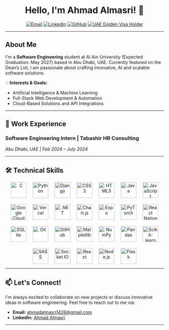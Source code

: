 <!-- Banner Section with a Header Image -->
<h1 align="center">Hello, I'm Ahmad Almasri! 👋</h1>

<p align="center">
  <a href="mailto:ahmadalmasri1426@gmail.com"><img alt="Email" src="https://img.shields.io/badge/Email-ahmadalmasri1426@gmail.com-c14438?style=for-the-badge&logo=gmail"></a>
  <a href="https://www.linkedin.com/in/AhmadAlmasri"><img alt="LinkedIn" src="https://img.shields.io/badge/LinkedIn-AhmadAlmasri-blue?style=for-the-badge&logo=linkedin"></a>
  <a href="https://github.com/ahmad1426"><img alt="GitHub" src="https://img.shields.io/badge/GitHub-ahmad1426-181717?style=for-the-badge&logo=github"></a>
  <a href="#"><img alt="UAE Golden Visa Holder" src="https://img.shields.io/badge/UAE-Golden_Visa-blueviolet?style=for-the-badge"></a>
</p>

---

## About Me

I'm a **Software Engineering** student at Al Ain University (Expected Graduation: May 2027) based in Abu Dhabi, UAE. Currently featured on the Dean’s List, I am passionate about crafting innovative, AI and scalable software solutions.

💡 **Interests & Goals:**
- Artificial Intelligence & Machine Learning  
- Full-Stack Web Development & Automation  
- Cloud-Based Solutions and API Integrations  

---

## 🚀 Work Experience

### Software Engineering Intern | Tabashir HR Consulting
*Abu Dhabi, UAE | Feb 2024 – July 2024*

---

## 🛠 Technical Skills

<div align="center" style="display: flex; flex-wrap: wrap; justify-content: center; gap: 20px;">

  <img src="https://cdn.jsdelivr.net/gh/devicons/devicon/icons/c/c-original.svg" height="50" alt="C"/>
  <img src="https://cdn.jsdelivr.net/gh/devicons/devicon/icons/python/python-original.svg" height="50" alt="Python"/>
  <img src="https://cdn.jsdelivr.net/gh/devicons/devicon/icons/django/django-plain.svg" height="50" alt="Django"/>
  <img src="https://cdn.jsdelivr.net/gh/devicons/devicon/icons/css3/css3-original.svg" height="50" alt="CSS3"/>
  <img src="https://cdn.jsdelivr.net/gh/devicons/devicon/icons/html5/html5-original.svg" height="50" alt="HTML5"/>
  <img src="https://cdn.jsdelivr.net/gh/devicons/devicon/icons/java/java-original.svg" height="50" alt="Java"/>
  <img src="https://cdn.jsdelivr.net/gh/devicons/devicon/icons/javascript/javascript-original.svg" height="50" alt="JavaScript"/>
  <img src="https://www.vectorlogo.zone/logos/google_cloud/google_cloud-icon.svg" height="50" alt="Google Cloud"/>
  <img src="https://www.vectorlogo.zone/logos/vercel/vercel-icon.svg" height="50" alt="Vercel"/>
  <img src="https://upload.wikimedia.org/wikipedia/commons/e/ee/.NET_Core_Logo.svg" height="50" alt=".NET"/>
  <img src="https://www.chartjs.org/media/logo-title.svg" height="50" alt="Chart.js"/>
  <img src="https://avatars.githubusercontent.com/u/12504344?s=200&v=4" height="50" alt="Expo"/>
  <img src="https://cdn.jsdelivr.net/gh/devicons/devicon/icons/pytorch/pytorch-original.svg" height="50" alt="PyTorch"/>
  <img src="https://cdn.jsdelivr.net/gh/devicons/devicon/icons/react/react-original.svg" height="50" alt="React Native"/>
  <img src="https://cdn.jsdelivr.net/gh/devicons/devicon/icons/sqlite/sqlite-original.svg" height="50" alt="SQLite"/>
  <img src="https://cdn.jsdelivr.net/gh/devicons/devicon/icons/git/git-original.svg" height="50" alt="Git"/>
  <img src="https://cdn.jsdelivr.net/gh/devicons/devicon/icons/github/github-original.svg" height="50" alt="GitHub"/>
  <img src="https://upload.wikimedia.org/wikipedia/commons/8/84/Matplotlib_icon.svg" height="50" alt="Matplotlib"/>
  <img src="https://cdn.jsdelivr.net/gh/devicons/devicon/icons/numpy/numpy-original.svg" height="50" alt="NumPy"/>
  <img src="https://cdn.jsdelivr.net/gh/devicons/devicon/icons/pandas/pandas-original.svg" height="50" alt="Pandas"/>
  <img src="https://scikit-learn.org/stable/_static/scikit-learn-logo-small.png" height="50" alt="Scikit-learn"/>
  <img src="https://cdn.jsdelivr.net/gh/devicons/devicon/icons/sass/sass-original.svg" height="50" alt="SASS"/>
  <img src="https://socket.io/images/logo.svg" height="50" alt="Socket.IO"/>
  <img src="https://cdn.jsdelivr.net/gh/devicons/devicon/icons/react/react-original.svg" height="50" alt="React"/>
  <img src="https://cdn.jsdelivr.net/gh/devicons/devicon/icons/nodejs/nodejs-original.svg" height="50" alt="Node.js"/>
  <img src="https://cdn.jsdelivr.net/gh/devicons/devicon/icons/flask/flask-original.svg" height="50" alt="Flask"/>

</div>




---

## 📫 Let's Connect!

I'm always excited to collaborate on new projects or discuss innovative ideas in software engineering. Feel free to reach out to me via:

- **Email:** [ahmadalmasri1426@gmail.com](mailto:ahmadalmasri1426@gmail.com)
- **LinkedIn:** [Ahmad Almasri](https://www.linkedin.com/in/ahmad-almasri-3851352a4/)

---
